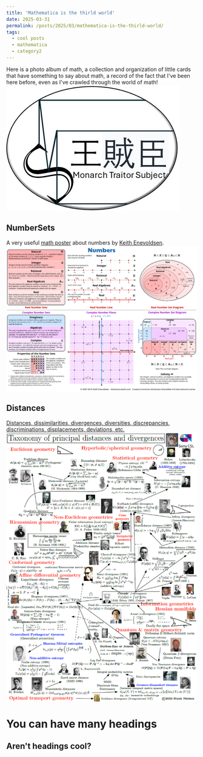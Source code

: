 ```yaml
---
title: 'Mathematica is the thirld world'
date: 2025-03-31
permalink: /posts/2025/03/mathematica-is-the-thirld-world/
tags:
  - cool posts
  - mathematica
  - category2
---
```


Here is a photo album of math, a collection and organization of little cards that have something to say about math, a record of the fact that I've been here before, even as I've crawled through the world of math!
<br/><img src='/images/mylogos/mts005.jpg'>

## NumberSets
A very useful [math poster](https://thinkzone.wlonk.com/Numbers/NumberSets.pdf) about numbers by [Keith Enevoldsen](https://thinkzone.wlonk.com). 
<br/><img src='/images/mathirld/number.png'>


## Distances
[Distances, dissimilarities, divergences, diversities, discrepancies, discriminations, displacements, deviations, etc.](https://franknielsen.github.io/Divergence/)
<br/><img src='/images/mathirld/Poster-Distances.png'>


You can have many headings
======

Aren't headings cool?
------

